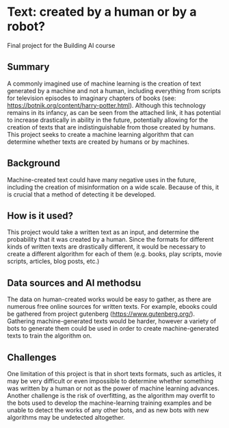 # Text: created by a human or by a robot?

Final project for the Building AI course

## Summary

A commonly imagined use of machine learning is the creation of text generated by a machine and not a human, including everything from scripts for television episodes to imaginary chapters of books (see: https://botnik.org/content/harry-potter.html). Although this technology remains in its infancy, as can be seen from the attached link, it has potential to increase drastically in ability in the future, potentially allowing for the creation of texts that are indistinguishable from those created by humans. This project seeks to create a machine learning algorithm that can determine whether texts are created by humans or by machines.

## Background

Machine-created text could have many negative uses in the future, including the creation of misinformation on a wide scale. Because of this, it is crucial that a method of detecting it be developed.


## How is it used?

This project would take a written text as an input, and determine the probability that it was created by a human. Since the formats for different kinds of written texts are drastically different, it would be necessary to create a different algorithm for each of them (e.g. books, play scripts, movie scripts, articles, blog posts, etc.)


## Data sources and AI methodsu
The data on human-created works would be easy to gather, as there are numerous free online sources for written texts. For example, ebooks could be gathered from project gutenberg (https://www.gutenberg.org/). Gathering machine-generated texts would be harder, however a variety of bots to generate them could be used in order to create machine-generated texts to train the algorithm on.

## Challenges

One limitation of this project is that in short texts formats, such as articles, it may be very difficult or even impossible to determine whether something was written by a human or not as the power of machine learning advances. Another challenge is the risk of overfitting, as the algorithm may overfit to the bots used to develop the machine-learning training examples and be unable to detect the works of any other bots, and as new bots with new algorithms may be undetected altogether.
